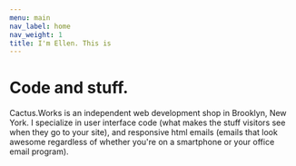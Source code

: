 ```yaml
---
menu: main
nav_label: home
nav_weight: 1
title: I'm Ellen. This is
---
```


# Code and stuff.

Cactus.Works is an independent web development shop in Brooklyn, New York.  I specialize in user interface code (what makes the stuff visitors see when they go to your site), and responsive html emails (emails that look awesome regardless of whether you're on a smartphone or your office email program).